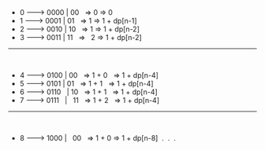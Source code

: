 ​
* 0 ---> 0000  |  00   =>  0  => 0
* 1 ---> 0001  |  01   =>  1  => 1 + dp[n-1]
* 2 ---> 0010  |  10   =>  1  => 1 + dp[n-2]
* 3 ---> 0011  |  11   =>   2  => 1 + dp[n-2]
​
--------------
​
* 4 ---> 0100  |  00    =>  1 + 0   => 1 + dp[n-4]
* 5 ---> 0101  |  01    =>  1 + 1   => 1 + dp[n-4]
* 6 ---> 0110   |  10   =>  1 + 1   => 1 + dp[n-4]
* 7 ---> 0111   |   11   =>  1 + 2   => 1 + dp[n-4]
​
--------------
​
* 8 ---> 1000  |   00   =>  1 + 0 => 1 + dp[n-8]
​
.
​
.
​
.
​